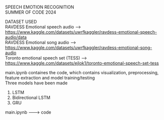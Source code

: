 SPEECH EMOTION RECOGNITION  
SUMMER OF CODE 2024  

DATASET USED  
RAVDESS Emotional speech audio -->  https://www.kaggle.com/datasets/uwrfkaggler/ravdess-emotional-speech-audio/data  
RAVDESS Emotional song audio -->  https://www.kaggle.com/datasets/uwrfkaggler/ravdess-emotional-song-audio  
Toronto emotional speech set (TESS) --> https://www.kaggle.com/datasets/ejlok1/toronto-emotional-speech-set-tess  

main.ipynb containes the code, which contains visualization, preprocessing, feature extraction and model training/testing  
Three models have been made   
1. LSTM
2. Bidirectional LSTM
3. GRU


main.ipynb ---> code 

